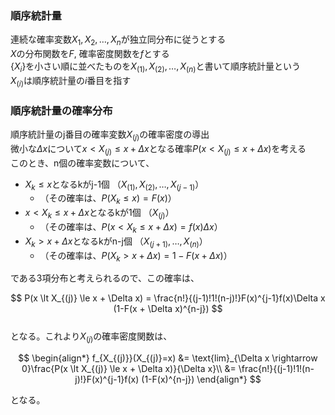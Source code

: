 ### 順序統計量
連続な確率変数$X_1, X_2, \dots , X_n$が独立同分布に従うとする  
$X$の分布関数を$F$, 確率密度関数を$f$とする  
$\{X_i\}$を小さい順に並べたものを$X_{(1)}, X_{(2)}, \dots, X_{(n)}$と書いて順序統計量という  
$X_{(i)}$は順序統計量の$i$番目を指す  

### 順序統計量の確率分布
順序統計量のj番目の確率変数$X_{(j)}$の確率密度の導出  
微小な$\Delta x$について$x \lt X_{(j)} \le x + \Delta x$となる確率$P(x \lt X_{(j)} \le x + \Delta x)$を考える  
このとき、n個の確率変数について、
- $X_k \le x$となるkがj-1個 （$X_{(1)}, X_{(2)}, \dots, X_{(j-1)}$）
  - （その確率は、$P(X_k \le x) = F(x)$）  
- $x \lt X_k \le x + \Delta x$となるkが1個 （$X_{(j)}$）
  - （その確率は、$P(x \lt X_k \le x + \Delta x) = f(x)\Delta x$）  
- $X_k \gt x + \Delta x$となるkがn-j個 （$X_{(j+1)}, \dots, X_{(n)}$）
  - （その確率は、$P(X_k \gt x + \Delta x) = 1 - F(x + \Delta x)$）

である3項分布と考えられるので、この確率は、  

$$  
P(x \lt X_{(j)} \le x + \Delta x) = \frac{n!}{(j-1)!1!(n-j)!}F(x)^{j-1}f(x)\Delta x (1-F(x + \Delta x)^{n-j})   
$$  
となる。これより$X_{(j)}$の確率密度関数は、  

$$
\begin{align*}
f_{X_{(j)}}(X_{(j)}=x) &= \text{lim}_{\Delta x \rightarrow 0}\frac{P(x \lt X_{(j)} \le x + \Delta x)}{\Delta x}\\
&= \frac{n!}{(j-1)!1!(n-j)!}F(x)^{j-1}f(x) (1-F(x)^{n-j})
\end{align*}
$$  

となる。
